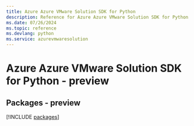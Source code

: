 ```yaml
---
title: Azure Azure VMware Solution SDK for Python
description: Reference for Azure Azure VMware Solution SDK for Python
ms.date: 07/26/2024
ms.topic: reference
ms.devlang: python
ms.service: azurevmwaresolution
---
```

# Azure Azure VMware Solution SDK for Python - preview
## Packages - preview
[!INCLUDE [packages](azure-vmware-solution-index.md)]